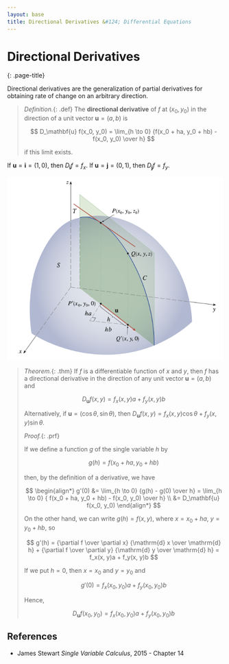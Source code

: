 ```yaml
---
layout: base
title: Directional Derivatives &#124; Differential Equations
---
```


# Directional Derivatives
{: .page-title}

Directional derivatives are the generalization of partial derivatives for obtaining rate of change on an arbitrary direction.

> *Definition.*{: .def}
> The **directional derivative** of $f$ at $(x_0, y_0)$ in the direction of a unit vector $\mathbf{u} = (a, b)$ is
>
> $$
  D_\mathbf{u} f(x_0, y_0) = \lim_{h \to 0} {f(x_0 + ha, y_0 + hb) - f(x_0, y_0) \over h}
  $$
>
> if this limit exists.

If $\mathbf{u} = \mathbf{i} = (1, 0)$, then $D_\mathbf{i} f = f_x$.
If $\mathbf{u} = \mathbf{j} = (0, 1)$, then $D_\mathbf{j} f = f_y$.

![Directional Derivative](../images/ode-directional-derivative-geometry.png)

> *Theorem.*{: .thm}
> If $f$ is a differentiable function of $x$ and $y$,
> then $f$ has a directional derivative in the direction of any unit vector $\mathbf{u} = (a, b)$ and
>
> $$
  D_\mathbf{u} f(x, y) = f_x(x, y)a + f_y(x, y)b
  $$
>
> Alternatively, if $\mathbf{u} = (\cos \theta, \sin \theta)$, then $D_\mathbf{u} f(x, y) = f_x(x, y)\cos\theta + f_y(x, y)\sin\theta$.
>
> *Proof.*{: .prf}
>
> If we define a function $g$ of the single variable $h$ by
>
> $$
  g(h) = f(x_0 + ha, y_0 + hb)
  $$
>
> then, by the definition of a derivative, we have
>
> $$
  \begin{align*}
  g'(0) &= \lim_{h \to 0} {g(h) - g(0) \over h} = \lim_{h \to 0} { f(x_0 + ha, y_0 + hb) - f(x_0, y_0) \over h} \\
  &= D_\mathbf{u} f(x_0, y_0)
  \end{align*}
  $$
>
> On the other hand, we can write $g(h) = f(x, y)$, where $x = x_0 + ha$, $y = y_0 + hb$, so
>
> $$
  g'(h) = {\partial f \over \partial x} {\mathrm{d} x \over \mathrm{d} h} + {\partial f \over \partial y} {\mathrm{d} y \over \mathrm{d} h} = f_x(x, y)a + f_y(x, y)b
  $$
>
> If we put $h = 0$, then $x = x_0$ and $y = y_0$ and
>
> $$
  g'(0) = f_x(x_0, y_0)a + f_y(x_0, y_0)b
  $$
>
> Hence,
>
> $$
  D_\mathbf{u} f(x_0, y_0) = f_x(x_0, y_0)a + f_y(x_0, y_0)b
  $$

## References

* James Stewart _Single Variable Calculus_, 2015 - Chapter 14
